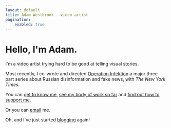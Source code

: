 ```yaml
---
layout: default
title: Adam Westbrook - video artist
pagination:
    enabled: true
---
```


# Hello, I'm Adam.

I'm a video artist trying hard to be good at telling visual stories.

Most recently, I co-wrote and directed [Operation Infektion](http://www.adamwestbrook.co.uk/operation-infektion/) a major three-part series about Russian disinformation and fake news, with *The New York Times*.

You can [get to know me](/story), [see my body of work so far](/portfolio) and [find out how to support me](/support).

Or you can [email](mailto:adam@adamwestbrook.co.uk) me.

Oh, and I've just started [blogging](/blog) again!

